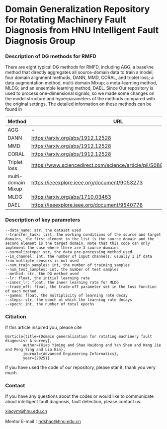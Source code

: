 # Domain Generalization Repository for Rotating Machinery Fault Diagnosis from HNU Intelligent Fault Diagnosis Group
### Description of DG methods for RMFD
There are eight typical DG methods for RMFD, including AGG, a baseline method that directly aggregates all source-domain data to train a model; four domain alignment methods, DANN, MMD, CORAL, and triplet loss; a data augmentation method, multi-domain Mixup; a meta-learning method, MLDG; and an ensemble learning method, DAEL. Since Our repository is used to process one-dimensional signals, so we made some changes on the model structure and hyperparameters of the methods compared with the original settings. The detailed information on these methods can be found in

|Method              |URL
|------------------- |-------------------------------------------------------------------|
|AGG                 |-
|DANN                |https://arxiv.org/abs/1912.12528                                   |
|MMD                 |https://arxiv.org/abs/1912.12528                                   |
|CORAL               |https://arxiv.org/abs/1912.12528                                   |
|Triplet loss        |https://www.sciencedirect.com/science/article/pii/S0888327022001686|
|multi-domain Mixup  |https://ieeexplore.ieee.org/document/9053273                       |
|MLDG                |https://arxiv.org/abs/1710.03463                                   |
|DAEL                |https://ieeexplore.ieee.org/document/9540778                       |

### Description of key parameters

```
--data_name: str, the dataset used
--transfer_task: list, the working conditions of the source and target domains, the first element in the list is the source domain and the second element is the target domain. Note that this code can only implement the case where there are 3 source domains
--normalizetype: str, the data pre-processing method used
--in_channel: int, the number of input channels, usually 1 if data from multiple sensors is not used
--num_train_samples: int, the number of training samples
--num_test_samples: int, the number of test samples
--method: str, the DG method used
--lr: float, the initial learning rate
--inner_lr: float, the inner learning rate for MLDG
--trade_off: float, the trade-off parameter set in the loss function of each method
--gamma: float, the multiplicity of learning rate decay
--steps: str, the epoch at which the learning rate decays
--epoch: int, the number of total epochs
```
### Citiation

If this article inspired you, please cite

```
@article{title={Domain generalization for rotating machinery fault diagnosis: A survey},
        author={Xiao Yiming and Shao Haidong and Yan Shen and Wang Jie and Peng Ying and Liu Bin},
        journal={Advanced Engineering Informatics},
        year={2025}}
```

If you have used the code of our repository, please star it, thank you very much.

### Contact

If you have any questions about the codes or would like to communicate about intelligent fault diagnosis, fault detection, please contact us.

xiaoym@hnu.edu.cn

Mentor E-mail：hdshao@hnu.edu.cn
